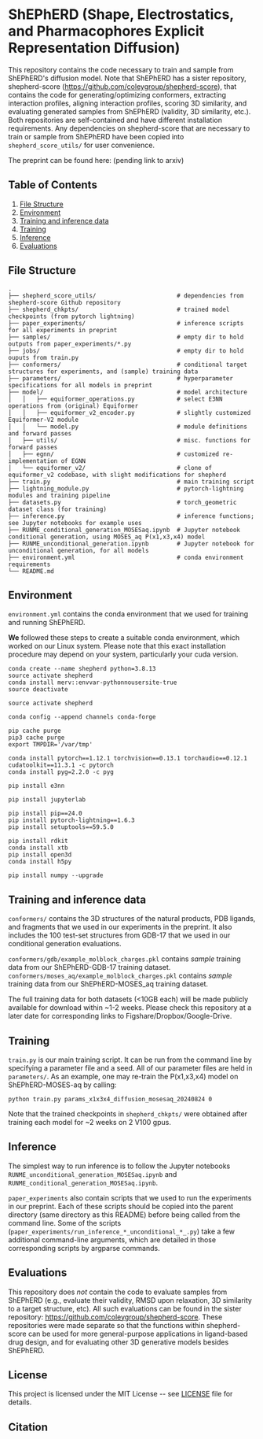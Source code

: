 # ShEPhERD (**S**hape, **E**lectrostatics, and **Ph**armacophores **E**xplicit **R**epresentation **D**iffusion)
This repository contains the code necessary to train and sample from ShEPhERD's diffusion model. Note that ShEPhERD has a sister repository, shepherd-score (https://github.com/coleygroup/shepherd-score), that contains the code for generating/optimizing conformers, extracting interaction profiles, aligning interaction profiles, scoring 3D similarity, and evaluating generated samples from ShEPhERD (validity, 3D similarity, etc.). Both repositories are self-contained and have different installation requirements. Any dependencies on shepherd-score that are necessary to train or sample from ShEPhERD have been copied into `shepherd_score_utils/` for user convenience.

The preprint can be found here: (pending link to arxiv)

## Table of Contents
1. [File Structure](##file-structure)
2. [Environment](##environment)
3. [Training and inference data](##training-and-inference-data)
4. [Training](##training)
5. [Inference](##inference)
6. [Evaluations](##evaluations)

## File Structure

```
.
├── shepherd_score_utils/                       # dependencies from shepherd-score Github repository
├── shepherd_chkpts/                            # trained model checkpoints (from pytorch lightning)
├── paper_experiments/                          # inference scripts for all experiments in preprint
├── samples/                                    # empty dir to hold outputs from paper_experiments/*.py
├── jobs/                                       # empty dir to hold ouputs from train.py
├── conformers/                                 # conditional target structures for experiments, and (sample) training data
├── parameters/                                 # hyperparameter specifications for all models in preprint
├── model/                                      # model architecture
│   │   ├── equiformer_operations.py            # select E3NN operations from (original) Equiformer
│   │   ├── equiformer_v2_encoder.py            # slightly customized Equiformer-V2 module
│   │   └── model.py                            # module definitions and forward passes
│   ├── utils/                                  # misc. functions for forward passes
│   ├── egnn/                                   # customized re-implementation of EGNN
│   └── equiformer_v2/                          # clone of equiformer_v2 codebase, with slight modifications for shepherd
├── train.py                                    # main training script
├── lightning_module.py                         # pytorch-lightning modules and training pipeline
├── datasets.py                                 # torch_geometric dataset class (for training)
├── inference.py                                # inference functions; see Jupyter notebooks for example uses
├── RUNME_conditional_generation_MOSESaq.ipynb  # Jupyter notebook conditional generation, using MOSES_aq P(x1,x3,x4) model
├── RUNME_unconditional_generation.ipynb        # Jupyter notebook for unconditional generation, for all models
├── environment.yml                             # conda environment requirements
└── README.md
```


## Environment

`environment.yml` contains the conda environment that we used for training and running ShEPhERD. 

**We** followed these steps to create a suitable conda environment, which worked on our Linux system. Please note that this exact installation procedure may depend on your system, particularly your cuda version.

```
conda create --name shepherd python=3.8.13
source activate shepherd
conda install merv::envvar-pythonnousersite-true
source deactivate

source activate shepherd

conda config --append channels conda-forge

pip cache purge
pip3 cache purge
export TMPDIR='/var/tmp'

conda install pytorch==1.12.1 torchvision==0.13.1 torchaudio==0.12.1 cudatoolkit==11.3.1 -c pytorch
conda install pyg=2.2.0 -c pyg

pip install e3nn

pip install jupyterlab

pip install pip==24.0
pip install pytorch-lightning==1.6.3
pip install setuptools==59.5.0

pip install rdkit
conda install xtb
pip install open3d
conda install h5py

pip install numpy --upgrade
```


## Training and inference data
`conformers/` contains the 3D structures of the natural products, PDB ligands, and fragments that we used in our experiments in the preprint. It also includes the 100 test-set structures from GDB-17 that we used in our conditional generation evaluations. 

`conformers/gdb/example_molblock_charges.pkl` contains *sample* training data from our ShEPhERD-GDB-17 training dataset.
`conformers/moses_aq/example_molblock_charges.pkl` contains *sample* training data from our ShEPhERD-MOSES_aq training dataset.

The full training data for both datasets (<10GB each) will be made publicly available for download within ~1-2 weeks. Please check this repository at a later date for corresponding links to Figshare/Dropbox/Google-Drive.


## Training
`train.py` is our main training script. It can be run from the command line by specifying a parameter file and a seed. All of our parameter files are held in `parameters/`. As an example, one may re-train the P(x1,x3,x4) model on ShEPhERD-MOSES-aq by calling:

`python train.py params_x1x3x4_diffusion_mosesaq_20240824 0`

Note that the trained checkpoints in `shepherd_chkpts/` were obtained after training each model for ~2 weeks on 2 V100 gpus.


## Inference

The simplest way to run inference is to follow the Jupyter notebooks `RUNME_unconditional_generation_MOSESaq.ipynb` and `RUNME_conditional_generation_MOSESaq.ipynb`. 

`paper_experiments` also contain scripts that we used to run the experiments in our preprint. Each of these scripts should be copied into the parent directory (same directory as this README) before being called from the command line. Some of the scripts (`paper_experiments/run_inference_*_unconditional_*_.py`) take a few additional command-line arguments, which are detailed in those corresponding scripts by argparse commands.


## Evaluations

This repository does *not* contain the code to evaluate samples from ShEPhERD (e.g., evaluate their validity, RMSD upon relaxation, 3D similarity to a target structure, etc). All such evaluations can be found in the sister repository: https://github.com/coleygroup/shepherd-score. These repositories were made separate so that the functions within shepherd-score can be used for more general-purpose applications in ligand-based drug design, and for evaluating other 3D generative models besides ShEPhERD.


## License

This project is licensed under the MIT License -- see [LICENSE](./LICENSE) file for details.

## Citation

